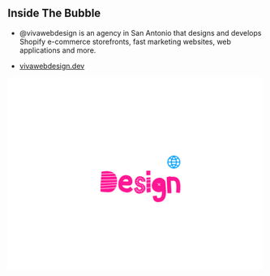 ## Inside The Bubble
- @vivawebdesign is an agency in San Antonio that designs and develops Shopify e-commerce storefronts, fast marketing websites, web applications and more.
* [vivawebdesign.dev](https://www.vivawebdesign.dev)

![logo](./src/assets/viva-dark.svg)
